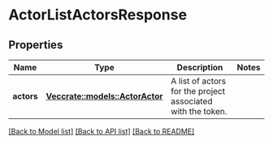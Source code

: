 # ActorListActorsResponse

## Properties

Name | Type | Description | Notes
------------ | ------------- | ------------- | -------------
**actors** | [**Vec<crate::models::ActorActor>**](ActorActor.md) | A list of actors for the project associated with the token. | 

[[Back to Model list]](../README.md#documentation-for-models) [[Back to API list]](../README.md#documentation-for-api-endpoints) [[Back to README]](../README.md)


